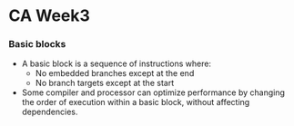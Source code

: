 # CA Week3

### Basic blocks

- A basic block is a sequence of instructions where:
  - No embedded branches except at the end
  - No branch targets except at the start
- Some compiler and processor can optimize performance by changing the order of execution within a basic block, without affecting dependencies.

